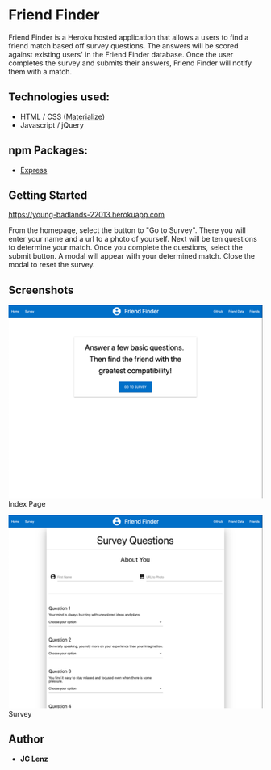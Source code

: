 # Friend Finder

Friend Finder is a Heroku hosted application that allows a users to find a friend match based off survey questions. The answers will be scored against existing users' in the Friend Finder database. Once the user completes the survey and submits their answers, Friend Finder will notify them with a match. 

## Technologies used:

* HTML / CSS ([Materialize](https://materializecss.com))
* Javascript / jQuery

## npm Packages:
* [Express](https://www.npmjs.com/package/express)

## Getting Started 

https://young-badlands-22013.herokuapp.com

From the homepage, select the button to "Go to Survey". There you will enter your name and a url to a photo of yourself. Next will be ten questions to determine your match. Once you complete the questions, select the submit button. A modal will appear with your determined match. Close the modal to reset the survey. 

## Screenshots

![Screen shot](app/public/images/SS1.png)
Index Page

![Screen shot 2](app/public/images/SS2.png)
Survey


## Author
* **JC Lenz** 